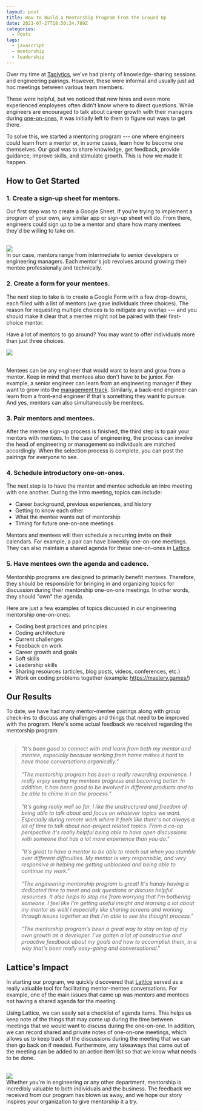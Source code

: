 ```yaml
---
layout: post
title: How to Build a Mentorship Program From the Ground Up
date: 2021-07-27T18:50:34.789Z
categories:
  - Posts
tags:
  - javascript
  - mentorship
  - leadership
---
```

Over my time at [Taplytics](http://taplytics.com/), we've had plenty of knowledge-sharing sessions and engineering pairings. However, these were informal and usually just ad hoc meetings between various team members.

These were helpful, but we noticed that new hires and even more experienced employees often didn't know where to direct questions. While engineers are encouraged to talk about career growth with their managers during [one-on-ones](https://lattice.com/one-on-ones), it was initially left to them to figure out ways to get there.

To solve this, we started a mentoring program --- one where engineers could learn from a mentor or, in some cases, learn how to become one themselves. Our goal was to share knowledge, get feedback, provide guidance, improve skills, and stimulate growth. This is how we made it happen.

How to Get Started
------------------

### 1\. Create a sign-up sheet for mentors.

Our first step was to create a Google Sheet. If you're trying to implement a program of your own, any similar app or sign-up sheet will do. From there, engineers could sign up to be a mentor and share how many mentees they'd be willing to take on.\
‍

![](https://assets-global.website-files.com/5b5aa355afe474a8b1329a37/61001294c2586c87e8709612_mentor-screen2.png)\
In our case, mentors range from intermediate to senior developers or engineering managers. Each mentor's job revolves around growing their mentee professionally and technically.

### 2\. Create a form for your mentees.

The next step to take is to create a Google Form with a few drop-downs, each filled with a list of mentors (we gave individuals three choices). The reason for requesting multiple choices is to mitigate any overlap --- and you should make it clear that a mentee might not be paired with their first-choice mentor.

Have a lot of mentors to go around? You may want to offer individuals more than just three choices.

![](https://assets-global.website-files.com/5b5aa355afe474a8b1329a37/610012bb920b0a471ba4edba_mentor-screen1%20(1).png)

‍\
Mentees can be any engineer that would want to learn and grow from a mentor. Keep in mind that mentees also don't have to be junior. For example, a senior engineer can learn from an engineering manager if they want to grow into the [management track](https://lattice.com/templates/competency-matrix-managers). Similarly, a back-end engineer can learn from a front-end engineer if that's something they want to pursue. And yes, mentors can also simultaneously be mentees.

### 3\. Pair mentors and mentees.

After the mentee sign-up process is finished, the third step is to pair your mentors with mentees. In the case of engineering, the process can involve the head of engineering or management so individuals are matched accordingly. When the selection process is complete, you can post the pairings for everyone to see.

### 4\. Schedule introductory one-on-ones.

The next step is to have the mentor and mentee schedule an intro meeting with one another. During the intro meeting, topics can include:

-   Career background, previous experiences, and history
-   Getting to know each other
-   What the mentee wants out of mentorship
-   Timing for future one-on-one meetings

Mentors and mentees will then schedule a recurring invite on their calendars. For example, a pair can have biweekly one-on-one meetings. They can also maintain a shared agenda for these one-on-ones in [Lattice](https://lattice.com/one-on-ones).

### 5\. Have mentees own the agenda and cadence.

Mentorship programs are designed to primarily benefit mentees. Therefore, they should be responsible for bringing in and organizing topics for discussion during their mentorship one-on-one meetings. In other words, they should "own" the agenda.

Here are just a few examples of topics discussed in our engineering mentorship one-on-ones:

-   Coding best practices and principles
-   Coding architecture
-   Current challenges
-   Feedback on work
-   Career growth and goals
-   Soft skills
-   Leadership skills
-   Sharing resources (articles, blog posts, videos, conferences, etc.)
-   Work on coding problems together (example: <https://mastery.games/>)

Our Results
-----------

To date, we have had many mentor-mentee pairings along with group check-ins to discuss any challenges and things that need to be improved with the program. Here's some actual feedback we received regarding the mentorship program:\
‍

> *"It's been good to connect with and learn from both my mentor and mentee, especially because working from home makes it hard to have those conversations organically."\
>\
> "The mentorship program has been a really rewarding experience. I really enjoy seeing my mentees progress and becoming better. In addition, it has been good to be involved in different products and to be able to chime in on the process."\
>\
> "It's going really well so far. I like the unstructured and freedom of being able to talk about and focus on whatever topics we want. Especially during remote work where it feels like there's not always a lot of time to talk about non-project related topics. From a co-op perspective it's really helpful being able to have open discussions with someone that has a lot more experience than you do."\
>\
> "It's great to have a mentor to be able to reach out when you stumble over different difficulties. My mentor is very responsible, and very responsive in helping me getting unblocked and being able to continue my work."\
>\
> "The engineering mentorship program is great! It's handy having a dedicated time to meet and ask questions or discuss helpful resources. It also helps to stop me from worrying that I'm bothering someone. I feel like I'm getting useful insight and learning a lot about my mentor as well! I especially like sharing screens and working through issues together so that I'm able to see the thought process."\
>\
> "The mentorship program's been a great way to stay on top of my own growth as a developer. I've gotten a lot of constructive and proactive feedback about my goals and how to accomplish them, in a way that's been really easy-going and conversational."*

Lattice's Impact
----------------

In starting our program, we quickly discovered that [Lattice](https://lattice.com/) served as a really valuable tool for facilitating mentor-mentee conversations. For example, one of the main issues that came up was mentors and mentees not having a shared agenda for the meeting.

Using Lattice, we can easily set a checklist of agenda items. This helps us keep note of the things that may come up during the time between meetings that we would want to discuss during the one-on-one. In addition, we can record shared and private notes of one-on-one meetings, which allows us to keep track of the discussions during the meeting that we can then go back on if needed. Furthermore, any takeaways that came out of the meeting can be added to an action item list so that we know what needs to be done.\
‍

![](https://assets-global.website-files.com/5b5aa355afe474a8b1329a37/610012db38aee14b8f94db08_mentor-screen3.png)\
Whether you're in engineering or any other department, mentorship is incredibly valuable to both individuals and the business. The feedback we received from our program has blown us away, and we hope our story inspires your organization to give mentorship it a try.